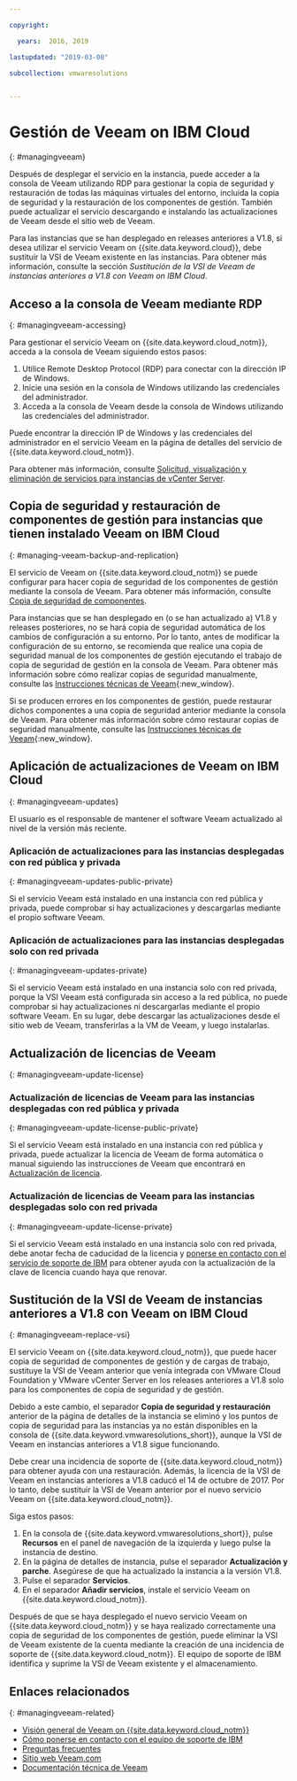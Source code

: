 ```yaml
---

copyright:

  years:  2016, 2019

lastupdated: "2019-03-08"

subcollection: vmwaresolutions


---
```


# Gestión de Veeam on IBM Cloud
{: #managingveeam}

Después de desplegar el servicio en la instancia, puede acceder a la consola de Veeam utilizando RDP para gestionar la copia de seguridad y restauración de todas las máquinas virtuales del entorno, incluida la copia de seguridad y la restauración de los componentes de gestión. También puede actualizar el servicio descargando e instalando las actualizaciones de Veeam desde el sitio web de Veeam.

Para las instancias que se han desplegado en releases anteriores a V1.8, si desea utilizar el servicio Veeam on {{site.data.keyword.cloud}}, debe sustituir la VSI de Veeam existente en las instancias. Para obtener más información, consulte la sección _Sustitución de la VSI de Veeam de instancias anteriores a V1.8 con Veeam on IBM Cloud_.

## Acceso a la consola de Veeam mediante RDP
{: #managingveeam-accessing}

Para gestionar el servicio Veeam on {{site.data.keyword.cloud_notm}}, acceda a la consola de Veeam siguiendo estos pasos:
1. Utilice Remote Desktop Protocol (RDP) para conectar con la dirección IP de Windows.
2. Inicie una sesión en la consola de Windows utilizando las credenciales del administrador.
3. Acceda a la consola de Veeam desde la consola de Windows utilizando las credenciales del administrador.

Puede encontrar la dirección IP de Windows y las credenciales del administrador en el servicio Veeam en la página de detalles del servicio de {{site.data.keyword.cloud_notm}}.

Para obtener más información, consulte [Solicitud, visualización y eliminación de servicios para instancias de vCenter Server](/docs/services/vmwaresolutions/vcenter?topic=vmware-solutions-vc_addingremovingservices).

## Copia de seguridad y restauración de componentes de gestión para instancias que tienen instalado Veeam on IBM Cloud
{: #managing-veeam-backup-and-replication}

El servicio de Veeam on {{site.data.keyword.cloud_notm}} se puede configurar para hacer copia de seguridad de los componentes de gestión mediante la consola de Veeam. Para obtener más información, consulte [Copia de seguridad de componentes](/docs/services/vmwaresolutions/archiref/solution?topic=vmware-solutions-solution_backingup).

Para instancias que se han desplegado en (o se han actualizado a) V1.8 y releases posteriores, no se hará copia de seguridad automática de los cambios de configuración a su entorno. Por lo tanto, antes de modificar la configuración de su entorno, se recomienda que realice una copia de seguridad manual de los componentes de gestión ejecutando el trabajo de copia de seguridad de gestión en la consola de Veeam. Para obtener más información sobre cómo realizar copias de seguridad manualmente, consulte las [Instrucciones técnicas de Veeam](https://helpcenter.veeam.com/backup/vsphere/scheduing_manual.html){:new_window}.

Si se producen errores en los componentes de gestión, puede restaurar dichos componentes a una copia de seguridad anterior mediante la consola de Veeam. Para obtener más información sobre cómo restaurar copias de seguridad manualmente, consulte las [Instrucciones técnicas de Veeam]( https://helpcenter.veeam.com/backup/vsphere/performing_full_recovery.html){:new_window}.

## Aplicación de actualizaciones de Veeam on IBM Cloud
{: #managingveeam-updates}

El usuario es el responsable de mantener el software Veeam actualizado al nivel de la versión más reciente.

### Aplicación de actualizaciones para las instancias desplegadas con red pública y privada
{: #managingveeam-updates-public-private}

Si el servicio Veeam está instalado en una instancia con red pública y privada, puede comprobar si hay actualizaciones y descargarlas mediante el propio software Veeam.

### Aplicación de actualizaciones para las instancias desplegadas solo con red privada
{: #managingveeam-updates-private}

Si el servicio Veeam está instalado en una instancia solo con red privada, porque la VSI Veeam está configurada sin acceso a la red pública, no puede comprobar si hay actualizaciones ni descargarlas mediante el propio software Veeam. En su lugar, debe descargar las actualizaciones desde el sitio web de Veeam, transferirlas a la VM de Veeam, y luego instalarlas.

## Actualización de licencias de Veeam
{: #managingveeam-update-license}

### Actualización de licencias de Veeam para las instancias desplegadas con red pública y privada
{: #managingveeam-update-license-public-private}

Si el servicio Veeam está instalado en una instancia con red pública y privada, puede actualizar la licencia de Veeam de forma automática o manual siguiendo las instrucciones de Veeam que encontrará en [Actualización de licencia]( https://helpcenter.veeam.com/docs/backup/vsphere/license_update.html).

### Actualización de licencias de Veeam para las instancias desplegadas solo con red privada
{: #managingveeam-update-license-private}

Si el servicio Veeam está instalado en una instancia solo con red privada, debe anotar fecha de caducidad de la licencia y [ponerse en contacto con el servicio de soporte de IBM](/docs/services/vmwaresolutions/vmonic?topic=vmware-solutions-trbl_support) para obtener ayuda con la actualización de la clave de licencia cuando haya que renovar.

## Sustitución de la VSI de Veeam de instancias anteriores a V1.8 con Veeam on IBM Cloud
{: #managingveeam-replace-vsi}

El servicio Veeam on {{site.data.keyword.cloud_notm}}, que puede hacer copia de seguridad de componentes de gestión y de cargas de trabajo, sustituye la VSI de Veeam anterior que venía integrada con VMware Cloud Foundation y VMware vCenter Server en los releases anteriores a V1.8 solo para los componentes de copia de seguridad y de gestión.

Debido a este cambio, el separador **Copia de seguridad y restauración** anterior de la página de detalles de la instancia se eliminó y los puntos de copia de seguridad para las instancias ya no están disponibles en la consola de {{site.data.keyword.vmwaresolutions_short}}, aunque la VSI de Veeam en instancias anteriores a V1.8 sigue funcionando.

Debe crear una incidencia de soporte de {{site.data.keyword.cloud_notm}} para obtener ayuda con una restauración. Además, la licencia de la VSI de Veeam en instancias anteriores a V1.8 caducó el 14 de octubre de 2017. Por lo tanto, debe sustituir la VSI de Veeam anterior por el nuevo servicio Veeam on {{site.data.keyword.cloud_notm}}.

Siga estos pasos:
1. En la consola de {{site.data.keyword.vmwaresolutions_short}}, pulse **Recursos** en el panel de navegación de la izquierda y luego pulse la instancia de destino.
2. En la página de detalles de instancia, pulse el separador **Actualización y parche**. Asegúrese de que ha actualizado la instancia a la versión V1.8.
3. Pulse el separador **Servicios**.
4. En el separador **Añadir servicios**, instale el servicio Veeam on {{site.data.keyword.cloud_notm}}.

Después de que se haya desplegado el nuevo servicio Veeam on {{site.data.keyword.cloud_notm}} y se haya realizado correctamente una copia de seguridad de los componentes de gestión, puede eliminar la VSI de Veeam existente de la cuenta mediante la creación de una incidencia de soporte de {{site.data.keyword.cloud_notm}}. El equipo de soporte de IBM identifica y suprime la VSI de Veeam existente y el almacenamiento.

## Enlaces relacionados
{: #managingveeam-related}

* [Visión general de Veeam on {{site.data.keyword.cloud_notm}}](/docs/services/vmwaresolutions/services?topic=vmware-solutions-veeam_considerations)
* [Cómo ponerse en contacto con el equipo de soporte de IBM](/docs/services/vmwaresolutions/vmonic?topic=vmware-solutions-trbl_support)
* [Preguntas frecuentes](/docs/services/vmwaresolutions/vmonic?topic=vmware-solutions-faq)
* [Sitio web Veeam.com](https://www.veeam.com/)
* [Documentación técnica de Veeam](https://www.veeam.com/documentation-guides-datasheets.html)
